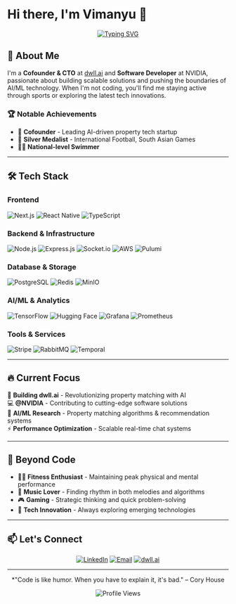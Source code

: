 # Hi there, I'm Vimanyu 👋

<div align="center">
  
[![Typing SVG](https://readme-typing-svg.herokuapp.com?font=Fira+Code&pause=1000&color=2196F3&center=true&vCenter=true&width=435&lines=Cofounder+%26+CTO+at+dwll.ai;Software+Developer+at+NVIDIA;Full+Stack+Developer;AI%2FML+Enthusiast;Former+International+Athlete)](https://git.io/typing-svg)

</div>

## 🚀 About Me

I'm a **Cofounder & CTO** at [dwll.ai](https://dwll.ai) and **Software Developer** at NVIDIA, passionate about building scalable solutions and pushing the boundaries of AI/ML technology. When I'm not coding, you'll find me staying active through sports or exploring the latest tech innovations.

### 🏆 Notable Achievements
- 🚀 **Cofounder** - Leading AI-driven property tech startup
- 🥈 **Silver Medalist** - International Football, South Asian Games
- 🏊‍♂️ **National-level Swimmer**

---

## 🛠️ Tech Stack

### Frontend
![Next.js](https://img.shields.io/badge/Next.js-000000?style=for-the-badge&logo=next.js&logoColor=white)
![React Native](https://img.shields.io/badge/React_Native-20232A?style=for-the-badge&logo=react&logoColor=61DAFB)
![TypeScript](https://img.shields.io/badge/TypeScript-007ACC?style=for-the-badge&logo=typescript&logoColor=white)

### Backend & Infrastructure
![Node.js](https://img.shields.io/badge/Node.js-43853D?style=for-the-badge&logo=node.js&logoColor=white)
![Express.js](https://img.shields.io/badge/Express.js-000000?style=for-the-badge&logo=express&logoColor=white)
![Socket.io](https://img.shields.io/badge/Socket.io-black?style=for-the-badge&logo=socket.io&badgeColor=010101)
![AWS](https://img.shields.io/badge/AWS-232F3E?style=for-the-badge&logo=amazon-aws&logoColor=white)
![Pulumi](https://img.shields.io/badge/Pulumi-8A3391?style=for-the-badge&logo=pulumi&logoColor=white)

### Database & Storage
![PostgreSQL](https://img.shields.io/badge/PostgreSQL-316192?style=for-the-badge&logo=postgresql&logoColor=white)
![Redis](https://img.shields.io/badge/Redis-DC382D?style=for-the-badge&logo=redis&logoColor=white)
![MinIO](https://img.shields.io/badge/MinIO-C72E49?style=for-the-badge&logo=minio&logoColor=white)

### AI/ML & Analytics
![TensorFlow](https://img.shields.io/badge/TensorFlow-FF6F00?style=for-the-badge&logo=tensorflow&logoColor=white)
![Hugging Face](https://img.shields.io/badge/🤗%20Hugging%20Face-FFD21E?style=for-the-badge)
![Grafana](https://img.shields.io/badge/Grafana-F46800?style=for-the-badge&logo=grafana&logoColor=white)
![Prometheus](https://img.shields.io/badge/Prometheus-E6522C?style=for-the-badge&logo=prometheus&logoColor=white)

### Tools & Services
![Stripe](https://img.shields.io/badge/Stripe-008CDD?style=for-the-badge&logo=stripe&logoColor=white)
![RabbitMQ](https://img.shields.io/badge/RabbitMQ-FF6600?style=for-the-badge&logo=rabbitmq&logoColor=white)
![Temporal](https://img.shields.io/badge/Temporal-000000?style=for-the-badge&logo=temporal&logoColor=white)

---

## 🔥 Current Focus

🏢 **Building dwll.ai** - Revolutionizing property matching with AI  
💻 **@NVIDIA** - Contributing to cutting-edge software solutions  
🤖 **AI/ML Research** - Property matching algorithms & recommendation systems  
⚡ **Performance Optimization** - Scalable real-time chat systems

---

## 🌱 Beyond Code

- 🏋️‍♂️ **Fitness Enthusiast** - Maintaining peak physical and mental performance
- 🎵 **Music Lover** - Finding rhythm in both melodies and algorithms
- 🎮 **Gaming** - Strategic thinking and quick problem-solving
- 🚀 **Tech Innovation** - Always exploring emerging technologies

---

## 📫 Let's Connect

<div align="center">

[![LinkedIn](https://img.shields.io/badge/LinkedIn-0077B5?style=for-the-badge&logo=linkedin&logoColor=white)]([https://www.linkedin.com/in/vimanyu-sharma-87163a235/])
[![Email](https://img.shields.io/badge/Email-D14836?style=for-the-badge&logo=gmail&logoColor=white)](mailto:vimanyu@dwll.ai)
[![dwll.ai](https://img.shields.io/badge/dwll.ai-FF6B6B?style=for-the-badge&logo=rocket&logoColor=white)](https://dwll.ai)

</div>

---

<div align="center">
  
*"Code is like humor. When you have to explain it, it's bad." – Cory House

![Profile Views](https://komarev.com/ghpvc/?username=yourusername&color=blueviolet&style=for-the-badge)

</div>